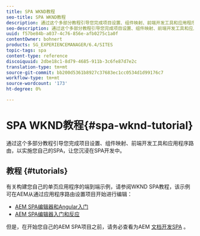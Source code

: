 ```yaml
---
title: SPA WKND教程
seo-title: SPA WKND教程
description: 通过这个多部分教程引导您完成项目设置、组件映射、前端开发工具和应用程序路由，以实施您自己的SPA，让您沉浸在SPA开发中。
seo-description: 通过这个多部分教程引导您完成项目设置、组件映射、前端开发工具和应用程序路由，以实施您自己的SPA，让您沉浸在SPA开发中。
uuid: f57be84b-a037-4c76-856e-afb0275c1a0f
contentOwner: bohnert
products: SG_EXPERIENCEMANAGER/6.4/SITES
topic-tags: spa
content-type: reference
discoiquuid: 2dbe18c1-8d79-4685-911b-3c6fe87d7e2c
translation-type: tm+mt
source-git-commit: bb200d5361b8927c37683ec1cc0534d1d99176c7
workflow-type: tm+mt
source-wordcount: '173'
ht-degree: 0%

---
```



# SPA WKND教程{#spa-wknd-tutorial}

通过这个多部分教程引导您完成项目设置、组件映射、前端开发工具和应用程序路由，以实施您自己的SPA，让您沉浸在SPA开发中。

## 教程 {#tutorials}

有关构建您自己的单页应用程序的端到端示例，请参阅WKND SPA教程，该示例可在AEM从通过应用程序路由设置项目开始进行编辑：

* [AEM SPA编辑器和Angular入门](https://docs.adobe.com/content/help/en/experience-manager-learn/spa-angular-tutorial/overview.html)
* [AEM SPA编辑器入门和反应](https://docs.adobe.com/content/help/en/experience-manager-learn/spa-react-tutorial/overview.html)

但是，在开始您自己的AEM SPA项目之前，请务必查看为AEM [文档开发SPA](/help/sites-developing/spa-architecture.md) 。
